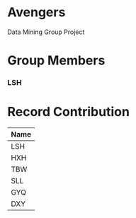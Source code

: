 # Avengers
Data Mining Group Project
# Group Members
### LSH
# Record Contribution
| Name | 
| -------- | 
| LSH | 
| HXH | 
| TBW | 
| SLL | 
| GYQ | 
| DXY | 
